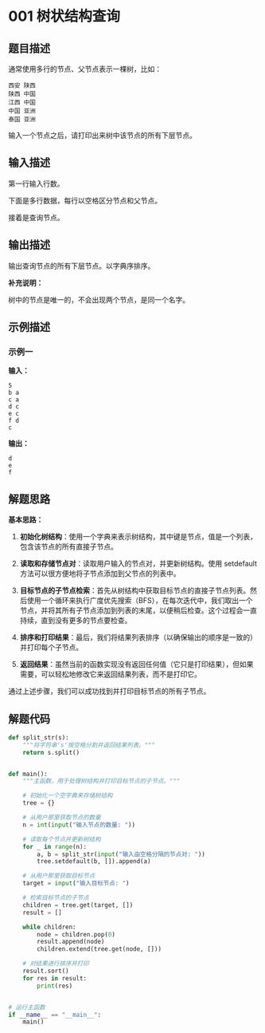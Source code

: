# 001 树状结构查询

## 题目描述

通常使用多行的节点、父节点表示一棵树，比如：
```text
西安 陕西
陕西 中国
江西 中国
中国 亚洲
泰国 亚洲
```

输入一个节点之后，请打印出来树中该节点的所有下层节点。

## 输入描述

第一行输入行数。

下面是多行数据，每行以空格区分节点和父节点。

接着是查询节点。

## 输出描述

输出查询节点的所有下层节点。以字典序排序。

**补充说明：**

树中的节点是唯一的，不会出现两个节点，是同一个名字。

## 示例描述

### 示例一

**输入：**
```text
5
b a
c a
d c
e c
f d
c
```

**输出：**
```text
d
e
f
```

## 解题思路

**基本思路：** 

1. **初始化树结构**：使用一个字典来表示树结构，其中键是节点，值是一个列表，包含该节点的所有直接子节点。

2. **读取和存储节点对**：读取用户输入的节点对，并更新树结构。使用 setdefault 方法可以很方便地将子节点添加到父节点的列表中。


3. **目标节点的子节点检索**：首先从树结构中获取目标节点的直接子节点列表。然后使用一个循环来执行广度优先搜索（BFS），在每次迭代中，我们取出一个节点，并将其所有子节点添加到列表的末尾，以便稍后检查。这个过程会一直持续，直到没有更多的节点要检查。

4. **排序和打印结果**：最后，我们将结果列表排序（以确保输出的顺序是一致的）并打印每个子节点。

5. **返回结果**：虽然当前的函数实现没有返回任何值（它只是打印结果），但如果需要，可以轻松地修改它来返回结果列表，而不是打印它。

通过上述步骤，我们可以成功找到并打印目标节点的所有子节点。
## 解题代码
```python
def split_str(s):
    """将字符串's'按空格分割并返回结果列表。"""
    return s.split()


def main():
    """主函数，用于处理树结构并打印目标节点的子节点。"""

    # 初始化一个空字典来存储树结构
    tree = {}

    # 从用户那里获取节点的数量
    n = int(input("输入节点的数量: "))

    # 读取每个节点并更新树结构
    for _ in range(n):
        a, b = split_str(input("输入由空格分隔的节点对: "))
        tree.setdefault(b, []).append(a)

    # 从用户那里获取目标节点
    target = input("输入目标节点: ")

    # 检索目标节点的子节点
    children = tree.get(target, [])
    result = []

    while children:
        node = children.pop(0)
        result.append(node)
        children.extend(tree.get(node, []))

    # 对结果进行排序并打印
    result.sort()
    for res in result:
        print(res)


# 运行主函数
if __name__ == "__main__":
    main()
```
